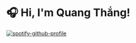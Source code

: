 # 🎧 Hi, I'm Quang Thắng!

[![spotify-github-profile](https://spotify-github-profile.kittinanx.com/api/view?uid=31whoelinrjujzksq3vzrqic2ykm&cover_image=true&theme=default&show_offline=false&background_color=000000&interchange=false&bar_color=254dad&bar_color_cover=true)](https://github.com/kittinan/spotify-github-profile)
